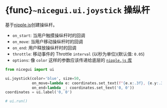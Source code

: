 # {func}`~nicegui.ui.joystick` 操纵杆

基于[nipple.js](https://yoannmoi.net/nipplejs/)创建操纵杆。

- `on_start`: 当用户触摸操纵杆时的回调
- `on_move`: 当用户移动操纵杆时的回调
- `on_end`: 用户释放操纵杆时的回调
- `throttle`: 移动事件的 Throttle `interval` (以秒为单位)(默认值: `0.05`)
- `options`: 像 `color` 这样的参数应该传递给底层的 [`nipple.js` 库](https://github.com/yoannmoinet/nipplejs#options)

```python
from nicegui import ui

ui.joystick(color='blue', size=50,
            on_move=lambda e: coordinates.set_text(f"{e.x:.3f}, {e.y:.3f}"),
            on_end=lambda _: coordinates.set_text('0, 0'))
coordinates = ui.label('0, 0')

# ui.run()
```
